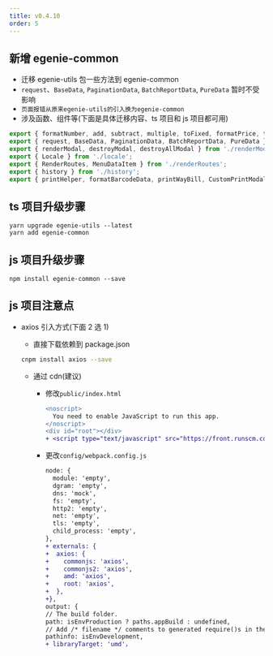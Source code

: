 ```yaml
---
title: v0.4.10
order: 5
---
```


## 新增 egenie-common

- 迁移 egenie-utils 包一些方法到 egenie-common
- `request`、`BaseData`, `PaginationData`, `BatchReportData`, `PureData` 暂时不受影响
- `页面报错从原来egenie-utils的引入换为egenie-common`
- 涉及函数、组件等(下面是具体迁移内容、ts 项目和 js 项目都可用)

```ts
export { formatNumber, add, subtract, multiple, toFixed, formatPrice, thousandthSeparator, objToDict, DictData } from './helper';
export { request, BaseData, PaginationData, BatchReportData, PureData } from './request';
export { renderModal, destroyModal, destroyAllModal } from './renderModal';
export { Locale } from './locale';
export { RenderRoutes, MenuDataItem } from './renderRoutes';
export { history } from './history';
export { printHelper, formatBarcodeData, printWayBill, CustomPrintModal, getCustomPrintParam } from './print';
```

## ts 项目升级步骤

```shell
yarn upgrade egenie-utils --latest
yarn add egenie-common
```

## js 项目升级步骤

```shell
npm install egenie-common --save
```

## js 项目注意点

- axios 引入方式(下面 2 选 1)

  - 直接下载依赖到 package.json

  ```bash
  cnpm install axios --save
  ```

  - 通过 cdn(建议)

    - 修改`public/index.html`

      ```diff
      <noscript>
        You need to enable JavaScript to run this app.
      </noscript>
      <div id="root"></div>
      + <script type="text/javascript" src="https://front.runscm.com/customer-source/common/axios.min.js?v=0.21.0"></script>
      ```

    - 更改`config/webpack.config.js`
      ```diff
      node: {
        module: 'empty',
        dgram: 'empty',
        dns: 'mock',
        fs: 'empty',
        http2: 'empty',
        net: 'empty',
        tls: 'empty',
        child_process: 'empty',
      },
      + externals: {
      +  axios: {
      +    commonjs: 'axios',
      +    commonjs2: 'axios',
      +    amd: 'axios',
      +    root: 'axios',
      +  },
      +},
      output: {
      // The build folder.
      path: isEnvProduction ? paths.appBuild : undefined,
      // Add /* filename */ comments to generated require()s in the output.
      pathinfo: isEnvDevelopment,
      + libraryTarget: 'umd'，
      ```
